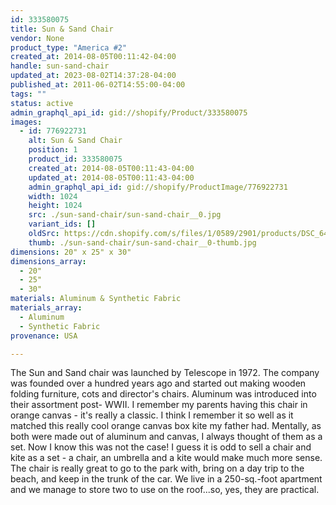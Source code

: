 ```yaml
---
id: 333580075
title: Sun & Sand Chair
vendor: None
product_type: "America #2"
created_at: 2014-08-05T00:11:42-04:00
handle: sun-sand-chair
updated_at: 2023-08-02T14:37:28-04:00
published_at: 2011-06-02T14:55:00-04:00
tags: ""
status: active
admin_graphql_api_id: gid://shopify/Product/333580075
images:
  - id: 776922731
    alt: Sun & Sand Chair
    position: 1
    product_id: 333580075
    created_at: 2014-08-05T00:11:43-04:00
    updated_at: 2014-08-05T00:11:43-04:00
    admin_graphql_api_id: gid://shopify/ProductImage/776922731
    width: 1024
    height: 1024
    src: ./sun-sand-chair/sun-sand-chair__0.jpg
    variant_ids: []
    oldSrc: https://cdn.shopify.com/s/files/1/0589/2901/products/DSC_6490_sunchaise.jpeg?v=1407211903
    thumb: ./sun-sand-chair/sun-sand-chair__0-thumb.jpg
dimensions: 20" x 25" x 30"
dimensions_array:
  - 20"
  - 25"
  - 30"
materials: Aluminum & Synthetic Fabric
materials_array:
  - Aluminum
  - Synthetic Fabric
provenance: USA

---
```


The Sun and Sand chair was launched by Telescope in 1972. The company was founded over a hundred years ago and started out making wooden folding furniture, cots and director's chairs. Aluminum was introduced into their assortment post- WWII. I remember my parents having this chair in orange canvas - it's really a classic. I think I remember it so well as it matched this really cool orange canvas box kite my father had. Mentally, as both were made out of aluminum and canvas, I always thought of them as a set. Now I know this was not the case! I guess it is odd to sell a chair and kite as a set - a chair, an umbrella and a kite would make much more sense. The chair is really great to go to the park with, bring on a day trip to the beach, and keep in the trunk of the car. We live in a 250-sq.-foot apartment and we manage to store two to use on the roof...so, yes, they are practical.